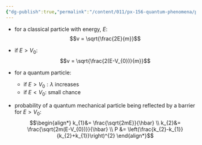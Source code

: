 ```yaml
---
{"dg-publish":true,"permalink":"/content/011/px-156-quantum-phenomena/px-156-a-quantum-phenomena/px-156-d-time-independent-schrodinger-equation/px-156-d4-classical-and-quantum-particle/","noteIcon":"1","created":"2024-11-25T10:50:32.000+00:00","updated":"2024-11-26T20:02:23.180+00:00"}
---
```


- for a classical particle with energy, $E:$ 
$$v = \sqrt{\frac{2E}{m}}$$
- if $E>V_{0}:$ 
$$v = \sqrt{\frac{2(E-V_{0})}{m}}$$

- for a quantum particle: 
	- if $E>V_{0}: \lambda$ increases 
	- if $E<V_{0}:$ small chance

- probability of a quantum mechanical particle being reflected by a barrier for $E>V_{0}:$ 
$$\begin{align*}
	k_{1}&= \frac{\sqrt{2mE}}{\hbar} \\
	k_{2}&= \frac{\sqrt{2m(E-V_{0})}}{\hbar} \\
	P &= \left(\frac{k_{2}-k_{1}}{k_{2}+k_{1}}\right)^{2}
\end{align*}$$
